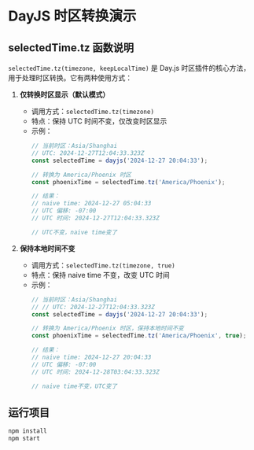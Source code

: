# DayJS 时区转换演示

## selectedTime.tz 函数说明

`selectedTime.tz(timezone, keepLocalTime)` 是 Day.js 时区插件的核心方法，用于处理时区转换。它有两种使用方式：

1. **仅转换时区显示（默认模式）**
   - 调用方式：`selectedTime.tz(timezone)`
   - 特点：保持 UTC 时间不变，仅改变时区显示
   - 示例：
     ```javascript
     // 当前时区：Asia/Shanghai
     // UTC: 2024-12-27T12:04:33.323Z
     const selectedTime = dayjs('2024-12-27 20:04:33');
     
     // 转换为 America/Phoenix 时区
     const phoenixTime = selectedTime.tz('America/Phoenix');
     
     // 结果：
     // naive time: 2024-12-27 05:04:33
     // UTC 偏移: -07:00
     // UTC 时间: 2024-12-27T12:04:33.323Z

     // UTC不变，naive time变了
     ```

2. **保持本地时间不变**
   - 调用方式：`selectedTime.tz(timezone, true)`
   - 特点：保持 naive time 不变，改变 UTC 时间
   - 示例：
     ```javascript
     // 当前时区：Asia/Shanghai
     // // UTC: 2024-12-27T12:04:33.323Z
     const selectedTime = dayjs('2024-12-27 20:04:33');
     
     // 转换为 America/Phoenix 时区，保持本地时间不变
     const phoenixTime = selectedTime.tz('America/Phoenix', true);
     
     // 结果：
     // naive time: 2024-12-27 20:04:33
     // UTC 偏移: -07:00
     // UTC 时间: 2024-12-28T03:04:33.323Z

     // naive time不变，UTC变了
     ```

## 运行项目

```bash
npm install
npm start
```
